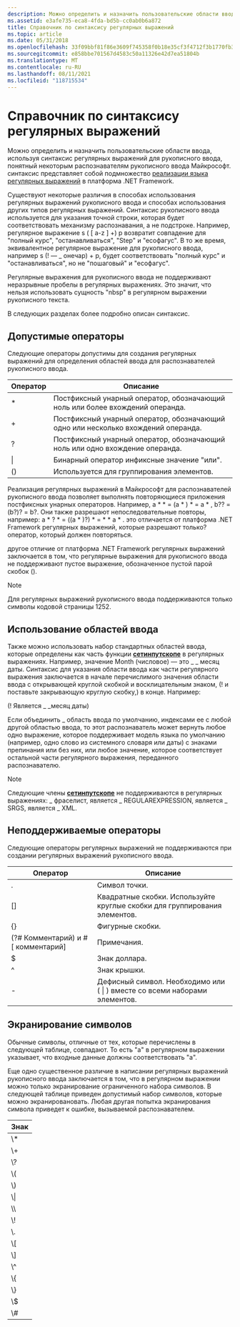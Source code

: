 ```yaml
---
description: Можно определить и назначить пользовательские области ввода, используя синтаксис регулярных выражений для рукописного ввода, понятный некоторым распознавателям рукописного ввода Майкрософт.
ms.assetid: e3afe735-eca8-4fda-bd5b-cc0ab0b6a872
title: Справочник по синтаксису регулярных выражений
ms.topic: article
ms.date: 05/31/2018
ms.openlocfilehash: 33f09bbf81f86e3609f745358f0b18e35cf3f4712f3b1770fb3eb9c8becebc99
ms.sourcegitcommit: e858bbe701567d4583c50a11326e42d7ea51804b
ms.translationtype: MT
ms.contentlocale: ru-RU
ms.lasthandoff: 08/11/2021
ms.locfileid: "118715534"
---
```

# <a name="regular-expression-syntax-reference"></a>Справочник по синтаксису регулярных выражений

Можно определить и назначить пользовательские области ввода, используя синтаксис регулярных выражений для рукописного ввода, понятный некоторым распознавателям рукописного ввода Майкрософт. синтаксис представляет собой подмножество [реализации языка регулярных выражений](/documentation/?url=%2flibrary%2fcpgenref%2fhtml%2fcpconRegularExpressionsLanguageElements.asp%3fframe%3dtrue) в платформа .NET Framework.

Существуют некоторые различия в способах использования регулярных выражений рукописного ввода и способах использования других типов регулярных выражений. Синтаксис рукописного ввода используется для указания точной строки, которая будет соответствовать механизму распознавания, а не подстроке. Например, регулярное выражение s ( \[ a-z \] +) p возвратит совпадение для "полный курс", "останавливаться", "Step" и "есофагус". В то же время, эквивалентное регулярное выражение для рукописного ввода, например s (! — \_ онечар) + p, будет соответствовать "полный курс" и "останавливаться", но не "пошаговый" и "есофагус".

Регулярные выражения для рукописного ввода не поддерживают неразрывные пробелы в регулярных выражениях. Это значит, что нельзя использовать сущность "nbsp" в регулярном выражении рукописного текста.

В следующих разделах более подробно описан синтаксис.

## <a name="valid-operators"></a>Допустимые операторы

Следующие операторы допустимы для создания регулярных выражений для определения областей ввода для распознавателей рукописного ввода.



| Оператор      | Описание                                                                           |
|---------------|---------------------------------------------------------------------------------------|
| \*<br/> | Постфиксный унарный оператор, обозначающий ноль или более вхождений операнда.<br/> |
| +<br/>  | Постфиксный унарный оператор, обозначающий одно или несколько вхождений операнда.<br/>  |
| ?<br/>  | Постфиксный унарный оператор, обозначающий ноль или одно вхождение операнда.<br/>   |
| \|<br/> | Бинарный оператор инфиксные значение "или".<br/>                                        |
| ()<br/> | Используется для группирования элементов.<br/>                                                       |



 

Реализация регулярных выражений в Майкрософт для распознавателей рукописного ввода позволяет выполнять повторяющиеся приложения постфиксных унарных операторов. Например, a \* \* = (а \* ) \* = a \* , b?? = (b?)? = b?. Они также разрешают непоследовательные повторы, например: a \* ? \* = ((а \* )?) \* = \* \* a \* . это отличается от платформа .NET Framework регулярных выражений, которые разрешают только? оператор, который должен повторяться.

другое отличие от платформа .NET Framework регулярных выражений заключается в том, что регулярные выражения для рукописного ввода не поддерживают пустое выражение, обозначенное пустой парой скобок ().

> [!Note]  
> Для регулярных выражений рукописного ввода поддерживаются только символы кодовой страницы 1252.

 

## <a name="using-input-scopes"></a>Использование областей ввода

Также можно использовать набор стандартных областей ввода, которые определены как часть функции [**сетинпутскопе**](/windows/win32/api/inputscope/nf-inputscope-setinputscope) в регулярных выражениях. Например, значение Month (числовое) — это \_ \_ месяц даты. Синтаксис для указания области ввода как части регулярного выражения заключается в начале перечислимого значения области ввода с открывающей круглой скобкой и восклицательным знаком, (! и поставьте закрывающую круглую скобку,) в конце. Например:

(! Является \_ \_месяц даты)

Если объединить \_ область ввода по умолчанию, индексами ее с любой другой областью ввода, то этот распознаватель может вернуть любое одно выражение, которое поддерживает модель языка по умолчанию (например, одно слово из системного словаря или даты) с знаками препинания или без них, или любое значение, которое соответствует остальной части регулярного выражения, переданного распознавателю.

> [!Note]  
> Следующие члены [**сетинпутскопе**](/windows/win32/api/inputscope/nf-inputscope-setinputscope) не поддерживаются в регулярных выражениях: \_ фраселист, является \_ REGULAREXPRESSION, является \_ SRGS, является \_ XML.

 

## <a name="unsupported-operators"></a>Неподдерживаемые операторы

Следующие операторы регулярных выражений не поддерживаются при создании регулярных выражений рукописного ввода.



| Оператор                                     | Описание                                                         |
|----------------------------------------------|---------------------------------------------------------------------|
| .<br/>                                 | Символ точки.<br/>                                        |
| \[\]<br/>                              | Квадратные скобки. Используйте круглые скобки для группирования элементов.<br/>     |
| {}<br/>                                | Фигурные скобки.<br/>                                          |
| (?\# Комментарий) и \# \[ комментарий\]<br/> | Примечания.<br/>                                                |
| $<br/>                                 | Знак доллара.<br/>                                   |
| ^<br/>                                 | Знак крышки.<br/>                                         |
| -<br/>                                 | Дефисный символ. Необходимо или ( \| ) вместе со всеми наборами элементов.<br/> |



 

## <a name="escaping-characters"></a>Экранирование символов

Обычные символы, отличные от тех, которые перечислены в следующей таблице, совпадают. То есть "a" в регулярном выражении указывает, что входные данные должны соответствовать "a".

Еще одно существенное различие в написании регулярных выражений рукописного ввода заключается в том, что в регулярном выражении можно только экранирование ограниченного набора символов. В следующей таблице приведен допустимый набор символов, которые можно экранировановать. Любая другая попытка экранирования символа приведет к ошибке, вызываемой распознавателем.



| Знак       |
|-----------------|
| \\\*<br/> |
| \\+<br/>  |
| \\?<br/>  |
| \\(<br/>  |
| \\)<br/>  |
| \\\|<br/> |
| \\\\<br/> |
| \\!<br/>  |
| \\.<br/>  |
| \\\[<br/> |
| \\\]<br/> |
| \\^<br/>  |
| \\{<br/>  |
| \\}<br/>  |
| \\$<br/>  |
| \\\#<br/> |



 

 

 